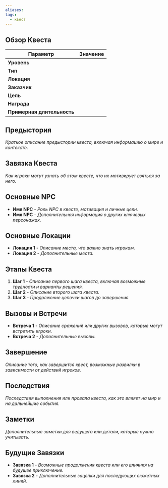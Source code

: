 ```yaml
---
aliases: 
tags:
  - квест
---
```

## Обзор Квеста 
| **Параметр**               | **Значение** |
| -------------------------- | ------------ |
| **Уровень**                |              |
| **Тип**                    |              |
| **Локация**                |              |
| **Заказчик**               |              |
| **Цель**                   |              |
| **Награда**                |              |
| **Примерная длительность** |              |
## Предыстория
*Краткое описание предыстории квеста, включая информацию о мире и контексте.*

## Завязка Квеста
*Как игроки могут узнать об этом квесте, что их мотивирует взяться за него.*

## Основные NPC
- **Имя NPC** - *Роль NPC в квесте, мотивация и личные цели.*
- **Имя NPC** - *Дополнительная информация о других ключевых персонажах.*

## Основные Локации
- **Локация 1** - *Описание места, что важно знать игрокам.*
- **Локация 2** - *Дополнительные места.*

## Этапы Квеста
1. **Шаг 1** - *Описание первого шага квеста, включая возможные трудности и варианты решения.*
2. **Шаг 2** - *Описание второго шага квеста.*
3. **Шаг 3** - *Продолжение цепочки шагов до завершения.*

## Вызовы и Встречи
- **Встреча 1** - *Описание сражений или других вызовов, которые могут встретить игроки.*
- **Встреча 2** - *Дополнительные вызовы.*

## Завершение
*Описание того, как завершится квест, возможные развилки в зависимости от действий игроков.*

## Последствия
*Последствия выполнения или провала квеста, как это влияет на мир и на дальнейшие события.*

## Заметки
*Дополнительные заметки для ведущего или детали, которые нужно учитывать.*

## Будущие Завязки
- **Завязка 1** - *Возможные продолжения квеста или его влияния на будущее приключение.*
- **Завязка 2** - *Дополнительные зацепки для последующих сюжетных линий.*
